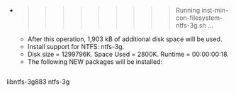 * >>>>>>>>> Running inst-min-con-filesystem-ntfs-3g.sh ...
  * After this operation, 1,903 kB of additional disk space will be used.
  * Install support for NTFS: ntfs-3g.
  * Disk size = 1299796K. Space Used = 2800K. Runtime = 00:00:00:18.
  * The following NEW packages will be installed:
  ```bash
libntfs-3g883 ntfs-3g
  ```
